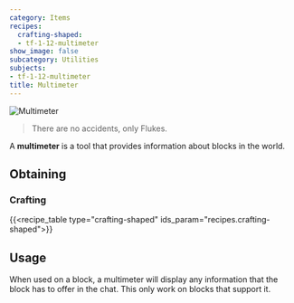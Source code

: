 ```yaml
---
category: Items
recipes:
  crafting-shaped:
  - tf-1-12-multimeter
show_image: false
subcategory: Utilities
subjects:
- tf-1-12-multimeter
title: Multimeter
---
```


![Multimeter](/images/docs/1.12/thermal-foundation/multimeter.png)

> There are no accidents, only Flukes.


A **multimeter** is a tool that provides information about blocks in the world.


Obtaining
---------

### Crafting
{{<recipe_table type="crafting-shaped" ids_param="recipes.crafting-shaped">}}


Usage
-----

When used on a block, a multimeter will display any information that the block
has to offer in the chat. This only work on blocks that support it.
